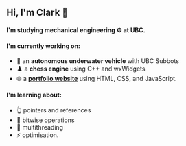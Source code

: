 ## Hi, I'm Clark 👋

#### I'm studying **mechanical engineering** ⚙️ at UBC.

#### I'm currently working on:
- 🤿 an **autonomous underwater vehicle** with UBC Subbots
- ♟️ a **chess engine** using C++ and wxWidgets
- 🌐 a [**portfolio website**](https://cjeffreybda.github.io) using HTML, CSS, and JavaScript.

#### I'm learning about:
- 👆 pointers and references
- 💽 bitwise operations
- 🧵 multithreading 
- ⚡ optimisation.

<!--
**cjeffreybda/cjeffreybda** is a ✨ _special_ ✨ repository because its `README.md` (this file) appears on your GitHub profile.

Here are some ideas to get you started:

- 🔭 I’m currently working on ...
- 🌱 I’m currently learning ...
- 👯 I’m looking to collaborate on ...
- 🤔 I’m looking for help with ...

- 💬 Ask me about ...
- 📫 How to reach me: ...
- 😄 Pronouns: ...
- ⚡ Fun fact: ...
-->
